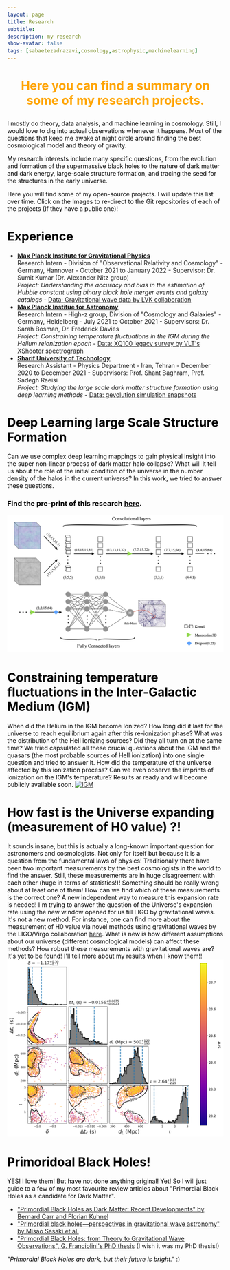 ```yaml
---
layout: page
title: Research
subtitle: 
description: my research
show-avatar: false
tags: [sabaetezadrazavi,cosmology,astrophysic,machinelearning]
---
```




<style>{color:black;}</style>
 
<style>H1{color:black;}</style>
<style>H2{color:black;}</style>
<style>H3{color:black;}</style>
<style>p{color:black;}</style>


<h1 align="center"> <p style="color:orange;">Here you can find a summary on some of my research projects.</p> </h1>



I mostly do theory, data analysis, and machine learning in cosmology. Still, I would love to dig into actual observations whenever it happens.
Most of the questions that keep me awake at night circle around finding the best cosmological model and theory of gravity.

My research interests include many specific questions, from the evolution and formation of the supermassive black holes to the nature of dark matter and dark energy, large-scale structure formation, and tracing the seed for the structures in the early universe.


Here you will find some of my open-source projects. I will update this list over time. Click on the Images to re-direct to the Git repositories of each of the projects (If they have a public one)!

# Experience

- **[Max Planck Institute for Gravitational Physics](https://www.aei.mpg.de/)**   
    Research Intern - Division of "Observational Relativity and Cosmology" - Germany, Hannover - October 2021 to January 2022 - Supervisor: Dr. Sumit Kumar (Dr. Alexander Nitz group)  
    *Project: Understanding the accuracy and bias in the estimation of Hubble constant using binary black hole merger events and galaxy catalogs* - [Data: Gravitational wave data by LVK collaboration](https://indico.desy.de/event/28202/contributions/105590/attachments/67761/84535/EPS21_Lazzaro.pdf)
- **[Max Planck Institue for Astronomy](https://www.mpia.de/en)**  
    Research Intern - High-z group, Division of "Cosmology and Galaxies" - Germany, Heidelberg - July 2021 to October 2021 - Supervisors: Dr. Sarah Bosman, Dr. Frederick Davies  
    *Project: Constraining temperature fluctuations in the IGM during the Helium reionization epoch* - [Data: XQ100 legacy survey by VLT's XShooter spectrograph](https://arxiv.org/abs/1607.08776)
- **[Sharif University of Technology](https://en.sharif.edu/)**  
    Research Assistant - Physics Department - Iran, Tehran - December 2020 to December 2021 - Supervisors: Prof. Shant Baghram, Prof. Sadegh Raeisi  
    *Project: Studying the large scale dark matter structure formation using deep learning methods* - [Data: gevolution simulation snapshots](https://arxiv.org/abs/1604.06065)



# Deep Learning large Scale Structure Formation

Can we use complex deep learning mappings to gain physical insight into the super non-linear process of dark matter halo collapse? What will it tell us about the role of the initial condition of the universe in the number density of the halos in the current universe? In this work, we tried to answer these questions.  
### Find the pre-print of this research [here](https://arxiv.org/abs/2112.14743).

[![deep](./img/deep.jpg)](https://github.com/Machine-Learning-in-Structure-formation/NLSFML)





# Constraining temperature fluctuations in the Inter-Galactic Medium (IGM)

When did the Helium in the IGM become Ionized? How long did it last for the universe to reach equilibrium again after this re-ionization phase? What was the distribution of the HeII ionizing sources? Did they all turn on at the same time? We tried capsulated all these crucial questions about the IGM and the quasars (the most probable sources of HeII ionization) into one single question and tried to answer it. How did the temperature of the universe affected by this ionization process? Can we even observe the imprints of ionization on the IGM's temperature? 
Results ar ready and will become publicly available soon.
[![IGM](./img/IGM.png)]()




# How fast is the Universe expanding (measurement of H0 value) ?!

It sounds insane, but this is actually a long-known important question for astronomers and cosmologists. Not only for itself but because it is a question from the fundamental laws of physics! Traditionally there have been two important measurements by the best cosmologists in the world to find the answer. Still, these measurements are in huge disagreement with each other (huge in terms of statistics!)! Something should be really wrong about at least one of them! How can we find which of these measurements is the correct one? A new independent way to measure this expansion rate is needed! 
I'm trying to answer the question of the Universe's expansion rate using the new window opened for us till LIGO by gravitational waves. It's not a new method. For instance, one can find more about the measurement of H0 value via novel methods using gravitational waves by the LIGO/Virgo collaboration [here](https://arxiv.org/pdf/2111.03604.pdf).
What is new is how different assumptions about our universe (different cosmological models) can affect these methods? How robust these measurements with gravitational waves are? It's yet to be found! 
I'll tell more about my results when I know them!!
[![H0](./img/posterior-gw.png)](https://github.com/SabaEtezadRazavi/GWAstro)





# Primoridoal Black Holes!
YES! I love them! But have not done anything original! Yet! So I will just guide to a few of my most favourite review articles about "Primordial Black Holes as a candidate for Dark Matter".

* ["Primordial Black Holes as Dark Matter: Recent Developments" by Bernard Carr and Florian Kuhnel](https://arxiv.org/abs/2006.02838)
* ["Primordial black holes—perspectives in gravitational wave astronomy" by Misao Sasaki et al.](https://inspirehep.net/literature/1648436)
* ["Primordial Black Holes: from Theory to Gravitational Wave Observations", G. Franciolini's PhD thesis](https://arxiv.org/abs/2110.06815) (I wish it was my PhD thesis!)

*"Primordial Black Holes are dark, but their future is bright."* :)




